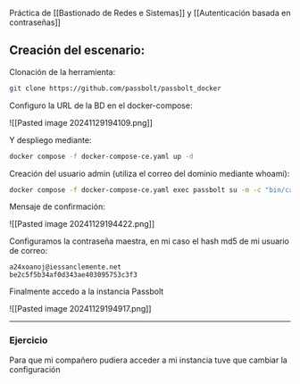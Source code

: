 Práctica de [[Bastionado de Redes e Sistemas]] y [[Autenticación basada en contraseñas]]

## Creación del escenario:

Clonación de la herramienta:

``` bash
git clone https://github.com/passbolt/passbolt_docker
```

Configuro la URL de la BD en el docker-compose:

![[Pasted image 20241129194109.png]]

Y despliego mediante:

``` bash
docker compose -f docker-compose-ce.yaml up -d
```

Creación del usuario admin (utiliza el correo del dominio mediante whoami):

``` bash
docker compose -f docker-compose-ce.yaml exec passbolt su -m -c "bin/cake passbolt register_user -u $(whoami)@iessanclemente.net -f Xoan -l Otero -r admin" -s /bin/sh www-data
```

Mensaje de confirmación:

![[Pasted image 20241129194422.png]]

Configuramos la contraseña maestra, en mi caso el hash md5 de mi usuario de correo:

```
a24xoanoj@iessanclemente.net
be2c5f5b34af0d343ae403095753c3f3
```

Finalmente accedo a la instancia Passbolt

![[Pasted image 20241129194917.png]]

---
### Ejercicio
Para que mi compañero pudiera acceder a mi instancia tuve que cambiar la configuración